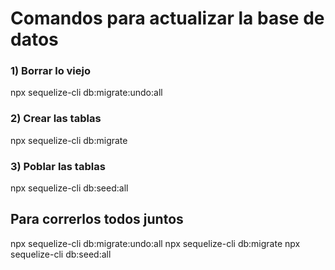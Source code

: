 # Comandos para actualizar la base de datos

### 1) Borrar lo viejo

npx sequelize-cli db:migrate:undo:all

### 2) Crear las tablas

npx sequelize-cli db:migrate

### 3) Poblar las tablas

npx sequelize-cli db:seed:all

## Para correrlos todos juntos

npx sequelize-cli db:migrate:undo:all
npx sequelize-cli db:migrate
npx sequelize-cli db:seed:all
